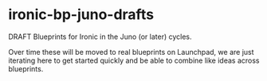 ironic-bp-juno-drafts
=====================

DRAFT Blueprints for Ironic in the Juno (or later) cycles.

Over time these will be moved to real blueprints on Launchpad, we are just iterating here to get started quickly and be able to combine like ideas across blueprints.
